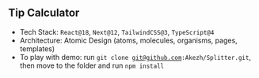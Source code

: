 ## Tip Calculator
- Tech Stack: <code>React@18</code>, <code>Next@12</code>, <code>TailwindCSS@3</code>, <code>TypeScript@4</code>
- Architecture: Atomic Design (atoms, molecules, organisms, pages, templates)
- To play with demo: run <code>git clone git@github.com:Akezh/Splitter.git</code>, then move to the folder and run <code>npm install</code>
